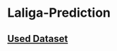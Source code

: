 # Laliga-Prediction

<h2><a href="https://www.kaggle.com/datasets/kishan305/la-liga-results-19952020/data"> Used Dataset </a></h2>
